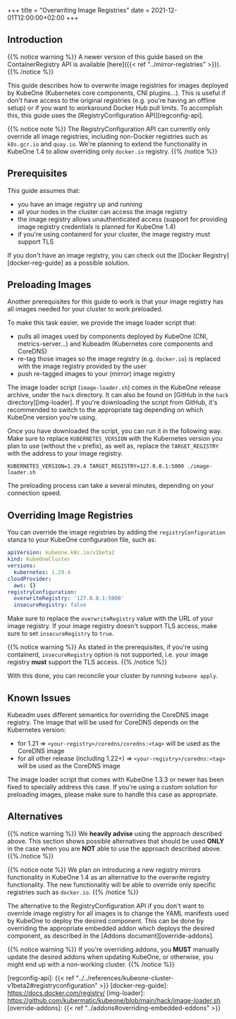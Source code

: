 +++
title = "Overwriting Image Registries"
date = 2021-12-01T12:00:00+02:00
+++

## Introduction

{{% notice warning %}}
A newer version of this guide based on the ContainerRegistry API is available
[here]({{< ref "../mirror-registries" >}}).
{{% /notice %}}

This guide describes how to overwrite image registries for images deployed by
KubeOne (Kubernetes core components, CNI plugins...). This is useful if don't
have access to the original registries (e.g. you're having an offline setup)
or if you want to workaround Docker Hub pull limits. To accomplish this, this
guide uses the [RegistryConfiguration API][regconfig-api].

{{% notice note %}}
The RegistryConfiguration API can currently only override all image registries,
including non-Docker registries such as `k8s.gcr.io` and `quay.io`. We're
planning to extend the functionality in KubeOne 1.4 to allow overriding only
`docker.io` registry.
{{% /notice %}}

## Prerequisites

This guide assumes that:

* you have an image registry up and running
* all your nodes in the cluster can access the image registry
* the image registry allows unauthenticated access (support for providing
  image registry credentials is planned for KubeOne 1.4)
* if you're using containerd for your cluster, the image registry must support
  TLS

If you don't have an image registry, you can check out the
[Docker Registry][docker-reg-guide] as a possible solution.

## Preloading Images

Another prerequisites for this guide to work is that your image registry has
all images needed for your cluster to work preloaded.

To make this task easier, we provide the image loader script that:

* pulls all images used by components deployed by KubeOne (CNI,
  metrics-server...) and Kubeadm (Kubernetes core components and CoreDNS)
* re-tag those images so the image registry (e.g. `docker.io`) is replaced
  with the image registry provided by the user
* push re-tagged images to your (mirror) image registry

The image loader script (`image-loader.sh`) comes in the KubeOne release
archive, under the `hack` directory. It can also be found on [GitHub in the
`hack` directory][img-loader]. If you're downloading the script from GitHub,
it's recommended to switch to the appropriate tag depending on which KubeOne
version you're using.

Once you have downloaded the script, you can run it in the following way.
Make sure to replace `KUBERNETES_VERSION` with the Kubernetes version you plan
to use (without the `v` prefix), as well as, replace the `TARGET_REGISTRY` with
the address to your image registry.

```
KUBERNETES_VERSION=1.29.4 TARGET_REGISTRY=127.0.0.1:5000 ./image-loader.sh
```

The preloading process can take a several minutes, depending on your
connection speed.

## Overriding Image Registries

You can override the image registries by adding the `registryConfiguration`
stanza to your KubeOne configuration file, such as:

```yaml
apiVersion: kubeone.k8c.io/v1beta2
kind: KubeOneCluster
versions:
  kubernetes: 1.29.4
cloudProvider:
  aws: {}
registryConfiguration:
  overwriteRegistry: '127.0.0.1:5000'
  insecureRegistry: false
```

Make sure to replace the `overwriteRegistry` value with the URL of your image
registry. If your image registry doesn't support TLS access, make sure to set
`insecureRegistry` to `true`.

{{% notice warning %}}
As stated in the prerequisites, if you're using containerd, `insecureRegistry`
option is not supported, i.e. your image registry **must** support the TLS
access.
{{% /notice %}}

With this done, you can reconcile your cluster by running `kubeone apply`.

## Known Issues

Kubeadm uses different semantics for overriding the CoreDNS image registry.
The image that will be used for CoreDNS depends on the Kubernetes version:

* for 1.21 => `<your-registry>/coredns/coredns:<tag>` will be used as the
  CoreDNS image
* for all other release (including 1.22+) => `<your-registry>/coredns:<tag>`
  will be used as the CoreDNS image

The image loader script that comes with KubeOne 1.3.3 or newer has been fixed
to specially address this case. If you're using a custom solution for
preloading images, please make sure to handle this case as appropriate.

## Alternatives

{{% notice warning %}}
We **heavily advise** using the approach described above. This section shows
possible alternatives that should be used **ONLY** in the case when you are
**NOT** able to use the approach described above.
{{% /notice %}}

{{% notice note %}}
We plan on introducing a new registry mirrors functionality in KubeOne 1.4 as
an alternative to the overwrite registry functionality. The new functionality
will be able to override only specific registries such as `docker.io`.
{{% /notice %}}

The alternative to the RegistryConfiguration API if you don't want to override
image registry for all images is to change the YAML manifests used by KubeOne
to deploy the desired component. This can be done by overriding the appropriate
embedded addon which deploys the desired component, as described in the
[Addons document][override-addons].

{{% notice warning %}}
If you're overriding addons, you **MUST** manually update the desired addons
when updating KubeOne, or otherwise, you might end up with a non-working
cluster.
{{% /notice %}}

[regconfig-api]: {{< ref "../../references/kubeone-cluster-v1beta2#registryconfiguration" >}}
[docker-reg-guide]: https://docs.docker.com/registry/
[img-loader]: https://github.com/kubermatic/kubeone/blob/main/hack/image-loader.sh
[override-addons]: {{< ref "../addons#overriding-embedded-eddons" >}}
